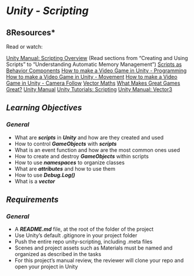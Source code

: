# ***Unity - Scripting***
## **8Resources***
Read or watch:

[Unity Manual: Scripting Overview](https://docs.unity3d.com/Manual/ScriptingConcepts.html) (Read sections from “Creating and Using Scripts” to “Understanding Automatic Memory Management”)
[Scripts as Behavior Components](https://learn.unity.com/tutorial/scripts-as-behaviour-components)
[How to make a Video Game in Unity - Programming](https://www.youtube.com/watch?v=9ZEu_I-ido4&feature=youtu.be)
[How to make a Video Game in Unity - Movement](https://www.youtube.com/watch?v=Au8oX5pu5u4)
[How to make a Video Game in Unity - Camera Follow](https://www.youtube.com/watch?v=HVB6UVcb3f8)
[Vector Maths](https://learn.unity.com/tutorial/vector-maths)
[What Makes Great Games Great?](https://www.youtube.com/watch?v=aC3c_pcWwIQ)
[Unity Manual](https://docs.unity3d.com/Manual/index.html)
[Unity Tutorials: Scripting](https://learn.unity.com/course/beginner-scripting)
[Unity Manual: Vector3](https://docs.unity3d.com/ScriptReference/Vector3.html)

## ***Learning Objectives***
### ***General***
- What are ***scripts*** in ***Unity*** and how are they created and used
- How to control ***GameObjects*** with ***scripts***
- What is an event function and how are the most common ones used
- How to create and destroy ***GameObjects*** within scripts
- How to use ***namespaces*** to organize classes
- What are ***attributes*** and how to use them
- How to use ***Debug.Log()***
- What is a ***vector***

## ***Requirements***
### ***General***
- A ***README.md*** file, at the root of the folder of the project
- Use Unity’s default .gitignore in your project folder
- Push the entire repo unity-scripting, including .meta files
- Scenes and project assets such as Materials must be named and organized as described in the tasks
- For this project’s manual review, the reviewer will clone your repo and open your project in Unity
